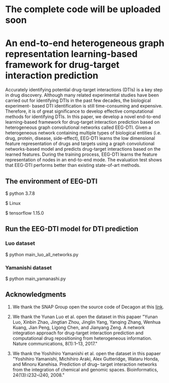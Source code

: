 # The complete code will be uploaded soon

# An end-to-end heterogeneous graph representation learning-based framework for drug-target interaction prediction 
Accurately identifying potential drug-target interactions (DTIs) is a key step in drug discovery. Although many related experimental studies have been carried out for identifying DTIs in the past few decades, the biological experiment- based DTI identification is still time-consuming and expensive. Therefore, it is of great significance to develop effective computational methods for identifying DTIs. In this paper, we develop a novel end-to-end learning-based framework for drug-target interaction prediction based on heterogeneous graph convolutional networks called EEG-DTI. Given a heterogeneous network containing multiple types of biological entities (i.e. drug, protein, disease, side-effect), EEG-DTI learns the low dimensional feature representation of drugs and targets using a graph convolutional networks-based model and predicts drug-target interactions based on the learned features. During the training process, EEG-DTI learns the feature representation of nodes in an end-to-end mode. The evaluation test shows that EEG-DTI performs better than existing state-of-art methods.


## The environment of EEG-DTI
  $ python 3.7.8 

  $ Linux 

  $ tensorflow                1.15.0 

## Run the EEG-DTI model for DTI prediction
### Luo dataset 

$ python main_luo_all_networks.py

### Yamanishi dataset 

$ python main_yamanashi.py


## Acknowledgments
1. We thank the SNAP Group open the source code of Decagon at this [link](https://github.com/mims-harvard/decagon).

2. We thank the Yunan Luo et al. open the dataset in this papaer "Yunan Luo, Xinbin Zhao, Jingtian Zhou, Jinglin Yang, Yanqing Zhang, Wenhua Kuang, Jian Peng, Ligong Chen, and Jianyang Zeng. A network integration approach for drug-target interaction prediction and computational drug repositioning from heterogeneous information. Nature communications, 8(1):1–13, 2017."

3. We thank the Yoshihiro Yamanishi et al. open the dataset in this papaer "Yoshihiro Yamanishi, Michihiro Araki, Alex Gutteridge, Wataru Honda, and Minoru Kanehisa. Prediction of drug– target interaction networks from the integration of chemical and genomic spaces. Bioinformatics, 24(13):i232–i240, 2008."
